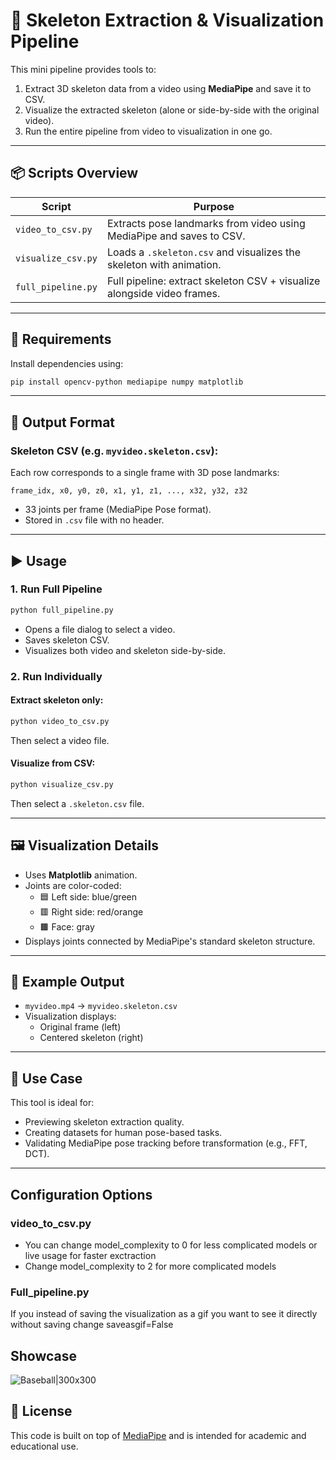 # 🎥 Skeleton Extraction & Visualization Pipeline

This mini pipeline provides tools to:

1. Extract 3D skeleton data from a video using **MediaPipe** and save it to CSV.
2. Visualize the extracted skeleton (alone or side-by-side with the original video).
3. Run the entire pipeline from video to visualization in one go.

---

## 📦 Scripts Overview

| Script             | Purpose                                                                 |
| ------------------ | ----------------------------------------------------------------------- |
| `video_to_csv.py`  | Extracts pose landmarks from video using MediaPipe and saves to CSV.    |
| `visualize_csv.py` | Loads a `.skeleton.csv` and visualizes the skeleton with animation.     |
| `full_pipeline.py` | Full pipeline: extract skeleton CSV + visualize alongside video frames. |

---

## 🔧 Requirements

Install dependencies using:

```bash
pip install opencv-python mediapipe numpy matplotlib
```

---

## 📂 Output Format

### Skeleton CSV (e.g. `myvideo.skeleton.csv`):

Each row corresponds to a single frame with 3D pose landmarks:

```
frame_idx, x0, y0, z0, x1, y1, z1, ..., x32, y32, z32
```

- 33 joints per frame (MediaPipe Pose format).
- Stored in `.csv` file with no header.

---

## ▶️ Usage

### 1. Run Full Pipeline

```bash
python full_pipeline.py
```

- Opens a file dialog to select a video.
- Saves skeleton CSV.
- Visualizes both video and skeleton side-by-side.

### 2. Run Individually

#### Extract skeleton only:

```bash
python video_to_csv.py
```

Then select a video file.

#### Visualize from CSV:

```bash
python visualize_csv.py
```

Then select a `.skeleton.csv` file.

---

## 🖼️ Visualization Details

- Uses **Matplotlib** animation.
- Joints are color-coded:
  - 🟦 Left side: blue/green
  - 🟥 Right side: red/orange
  - 🟫 Face: gray
- Displays joints connected by MediaPipe's standard skeleton structure.

---

## 📁 Example Output

- `myvideo.mp4` → `myvideo.skeleton.csv`
- Visualization displays:
  - Original frame (left)
  - Centered skeleton (right)

---

## 🧠 Use Case

This tool is ideal for:

- Previewing skeleton extraction quality.
- Creating datasets for human pose-based tasks.
- Validating MediaPipe pose tracking before transformation (e.g., FFT, DCT).

---

## Configuration Options

### video_to_csv.py

- You can change model_complexity to 0 for less complicated models or live usage for faster exctraction
- Change model_complexity to 2 for more complicated models

### Full_pipeline.py

If you instead of saving the visualization as a gif you want to see it directly without saving change saveasgif=False

## Showcase

![Baseball|300x300](https://github.com/RafailAndreou/Thesis/blob/main/mp4/assets/videoplayback1.side_by_side.gif)

## 📝 License

This code is built on top of [MediaPipe](https://github.com/google/mediapipe) and is intended for academic and educational use.

